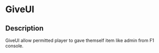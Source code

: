 # GiveUI

## Description
GiveUI allow permitted player to gave themself item like admin from F1 console.

